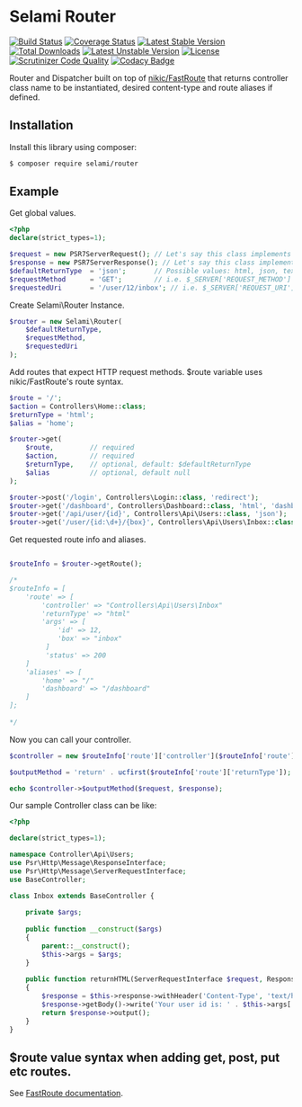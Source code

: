 # Selami Router

[![Build Status](https://api.travis-ci.org/selamiphp/router.svg?branch=master)](https://travis-ci.org/selamiphp/router) [![Coverage Status](https://coveralls.io/repos/github/selamiphp/router/badge.svg?branch=master)](https://coveralls.io/github/selamiphp/router?branch=master) [![Latest Stable Version](https://poser.pugx.org/selami/router/v/stable)](https://packagist.org/packages/selami/router) [![Total Downloads](https://poser.pugx.org/selami/router/downloads)](https://packagist.org/packages/selami/router) [![Latest Unstable Version](https://poser.pugx.org/selami/router/v/unstable)](https://packagist.org/packages/selami/router) [![License](https://poser.pugx.org/selami/router/license)](https://packagist.org/packages/selami/router)
[![Scrutinizer Code Quality](https://scrutinizer-ci.com/g/selamiphp/router/badges/quality-score.png?b=master)](https://scrutinizer-ci.com/g/selamiphp/router/) [![Codacy Badge](https://api.codacy.com/project/badge/Grade/748983d7d23e4c26b13dd76fc781cdc8)](https://www.codacy.com/app/mehmet/framework?utm_source=github.com&amp;utm_medium=referral&amp;utm_content=selamiphp/router&amp;utm_campaign=Badge_Grade)


Router and Dispatcher built on top of [nikic/FastRoute](https://github.com/nikic/FastRoute) that returns controller class name to be instantiated, desired content-type and route aliases if defined.


## Installation

Install this library using composer:

```bash
$ composer require selami/router
```
## Example
Get global values.

```php
<?php
declare(strict_types=1);

$request = new PSR7ServerRequest(); // Let's say this class implements PSR7 ServerRequestInterface
$response = new PSR7ServerResponse(); // Let's say this class implements PSR7 ResponseInterface
$defaultReturnType  = 'json';       // Possible values: html, json, text, redirect, download. To be used to send output.
$requestMethod      = 'GET';        // i.e. $_SERVER['REQUEST_METHOD']
$requestedUri       = '/user/12/inbox'; // i.e. $_SERVER['REQUEST_URI']

```
Create Selami\Router Instance.

```php
$router = new Selami\Router(
    $defaultReturnType,
    $requestMethod,
    $requestedUri
);
```
Add routes that expect HTTP request methods. $route variable uses nikic/FastRoute's route syntax.

```php
$route = '/';
$action = Controllers\Home::class;
$returnType = 'html';
$alias = 'home';

$router->get(
    $route,         // required
    $action,        // required
    $returnType,    // optional, default: $defaultReturnType
    $alias          // optional, default null
);

$router->post('/login', Controllers\Login::class, 'redirect');
$router->get('/dashboard', Controllers\Dashboard::class, 'html', 'dashboard');
$router->get('/api/user/{id}', Controllers\Api\Users::class, 'json');
$router->get('/user/{id:\d+}/{box}', Controllers\Api\Users\Inbox::class, 'html', 'user_home');

```
Get requested route info and aliases.

```php

$routeInfo = $router->getRoute();

/*
$routeInfo = [
    'route' => [
        'controller' => "Controllers\Api\Users\Inbox"
        'returnType' => "html"
        'args' => [
            'id' => 12,
            'box' => "inbox"
         ]
         'status' => 200
    ]
    'aliases' => [
        'home' => "/"
        'dashboard' => "/dashboard"
    ]
];
 
*/

```
Now you can call your controller.

```php
$controller = new $routeInfo['route']['controller']($routeInfo['route']['args']);

$outputMethod = 'return' . ucfirst($routeInfo['route']['returnType']);

echo $controller->$outputMethod($request, $response);

```

Our sample Controller class can be like:
```php
<?php

declare(strict_types=1);

namespace Controller\Api\Users;
use Psr\Http\Message\ResponseInterface;
use Psr\Http\Message\ServerRequestInterface;
use BaseController;

class Inbox extends BaseController {
    
    private $args;
    
    public function __construct($args) 
    {
        parent::__construct();
        $this->args = $args;
    }
    
    public function returnHTML(ServerRequestInterface $request, ResponseInterface $response)
    {
        $response = $this->response->withHeader('Content-Type', 'text/html');
        $response->getBody()->write('Your user id is: ' . $this->args['id'] . '. You are viewing your '. $this->args['box']);
        return $response->output();
    }
}

```

## $route value syntax when adding get, post, put etc routes.

See [FastRoute documentation](https://github.com/nikic/FastRoute).

